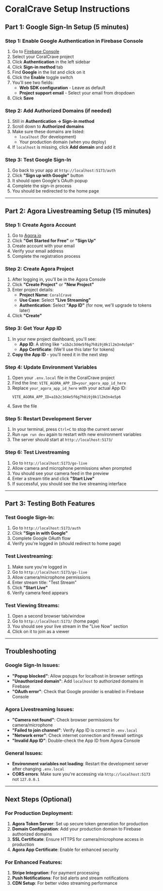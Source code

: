 # CoralCrave Setup Instructions

## Part 1: Google Sign-In Setup (5 minutes)

### Step 1: Enable Google Authentication in Firebase Console

1. Go to [Firebase Console](https://console.firebase.google.com/)
2. Select your CoralCrave project
3. Click **Authentication** in the left sidebar
4. Click **Sign-in method** tab
5. Find **Google** in the list and click on it
6. Click the **Enable** toggle switch
7. You'll see two fields:
   - **Web SDK configuration** - Leave as default
   - **Project support email** - Select your email from dropdown
8. Click **Save**

### Step 2: Add Authorized Domains (if needed)

1. Still in **Authentication → Sign-in method**
2. Scroll down to **Authorized domains**
3. Make sure these domains are listed:
   - `localhost` (for development)
   - Your production domain (when you deploy)
4. If `localhost` is missing, click **Add domain** and add it

### Step 3: Test Google Sign-In

1. Go back to your app at `http://localhost:5173/auth`
2. Click **"Sign up with Google"** button
3. It should open Google's OAuth popup
4. Complete the sign-in process
5. You should be redirected to the home page

---

## Part 2: Agora Livestreaming Setup (15 minutes)

### Step 1: Create Agora Account

1. Go to [Agora.io](https://www.agora.io/)
2. Click **"Get Started for Free"** or **"Sign Up"**
3. Create account with your email
4. Verify your email address
5. Complete the registration process

### Step 2: Create Agora Project

1. After logging in, you'll be in the Agora Console
2. Click **"Create Project"** or **"New Project"**
3. Enter project details:
   - **Project Name**: `CoralCrave`
   - **Use Case**: Select **"Live Streaming"**
   - **Authentication**: Select **"App ID"** (for now, we'll upgrade to tokens later)
4. Click **"Create"**

### Step 3: Get Your App ID

1. In your new project dashboard, you'll see:
   - **App ID**: A string like `"a1b2c3d4e5f6g7h8i9j0k1l2m3n4o5p6"`
   - **App Certificate**: (We'll use this later for tokens)
2. **Copy the App ID** - you'll need it in the next step

### Step 4: Update Environment Variables

1. Open your `.env.local` file in the CoralCrave project
2. Find the line: `VITE_AGORA_APP_ID=your_agora_app_id_here`
3. Replace `your_agora_app_id_here` with your actual App ID:
   ```
   VITE_AGORA_APP_ID=a1b2c3d4e5f6g7h8i9j0k1l2m3n4o5p6
   ```
4. Save the file

### Step 5: Restart Development Server

1. In your terminal, press `Ctrl+C` to stop the current server
2. Run `npm run dev` again to restart with new environment variables
3. The server should start at `http://localhost:5173/`

### Step 6: Test Livestreaming

1. Go to `http://localhost:5173/go-live`
2. Allow camera and microphone permissions when prompted
3. You should see your camera feed in the preview
4. Enter a stream title and click **"Start Live"**
5. If successful, you should see the live streaming interface

---

## Part 3: Testing Both Features

### Test Google Sign-In:

1. Go to `http://localhost:5173/auth`
2. Click **"Sign in with Google"**
3. Complete Google OAuth flow
4. Verify you're logged in (should redirect to home page)

### Test Livestreaming:

1. Make sure you're logged in
2. Go to `http://localhost:5173/go-live`
3. Allow camera/microphone permissions
4. Enter stream title: "Test Stream"
5. Click **"Start Live"**
6. Verify camera feed appears

### Test Viewing Streams:

1. Open a second browser tab/window
2. Go to `http://localhost:5173/` (home page)
3. You should see your live stream in the "Live Now" section
4. Click on it to join as a viewer

---

## Troubleshooting

### Google Sign-In Issues:

- **"Popup blocked"**: Allow popups for localhost in browser settings
- **"Unauthorized domain"**: Add `localhost` to authorized domains in Firebase
- **"OAuth error"**: Check that Google provider is enabled in Firebase Console

### Agora Livestreaming Issues:

- **"Camera not found"**: Check browser permissions for camera/microphone
- **"Failed to join channel"**: Verify App ID is correct in `.env.local`
- **"Network error"**: Check internet connection and firewall settings
- **"Invalid App ID"**: Double-check the App ID from Agora Console

### General Issues:

- **Environment variables not loading**: Restart the development server after changing `.env.local`
- **CORS errors**: Make sure you're accessing via `http://localhost:5173` not `127.0.0.1`

---

## Next Steps (Optional)

### For Production Deployment:

1. **Agora Token Server**: Set up secure token generation for production
2. **Domain Configuration**: Add your production domain to Firebase authorized domains
3. **SSL Certificate**: Ensure HTTPS for camera/microphone access in production
4. **Agora App Certificate**: Enable for enhanced security

### For Enhanced Features:

1. **Stripe Integration**: For payment processing
2. **Push Notifications**: For bid alerts and stream notifications
3. **CDN Setup**: For better video streaming performance
